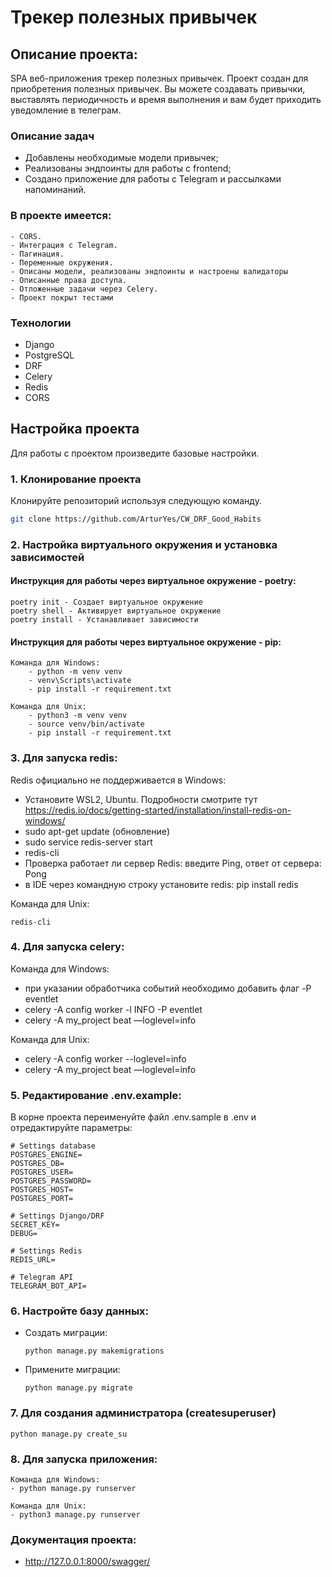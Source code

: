 # Трекер полезных привычек

## Описание проекта:

SPA веб-приложения трекер полезных привычек. Проект создан для приобретения полезных привычек. Вы можете создавать привычки, выставлять периодичность и время выполнения и вам будет приходить уведомление в телеграм.

### Описание задач
- Добавлены необходимые модели привычек;
- Реализованы эндпоинты для работы с frontend;
- Создано приложение для работы с Telegram и рассылками напоминаний.

### В проекте имеется:
    - CORS.
    - Интеграция с Telegram.
    - Пагинация.
    - Переменные окружения.
    - Описаны модели, реализованы эндпоинты и настроены валидаторы
    - Описанные права доступа.
    - Отложенные задачи через Celery.
    - Проект покрыт тестами

### Технологии
- Django
- PostgreSQL
- DRF
- Celery
- Redis
- CORS


## Настройка проекта
Для работы с проектом произведите базовые настройки.

### 1. Клонирование проекта
Клонируйте репозиторий используя следующую команду.
  ```sh
  git clone https://github.com/ArturYes/CW_DRF_Good_Habits
  ```

### 2. Настройка виртуального окружения и установка зависимостей

#### Инструкция для работы через виртуальное окружение - poetry: 
```text
poetry init - Создает виртуальное окружение
poetry shell - Активирует виртуальное окружение
poetry install - Устанавливает зависимости
```

#### Инструкция для работы через виртуальное окружение - pip:
```text
Команда для Windows:
    - python -m venv venv
    - venv\Scripts\activate
    - pip install -r requirement.txt

Команда для Unix:
    - python3 -m venv venv
    - source venv/bin/activate 
    - pip install -r requirement.txt
```

### 3. Для запуска redis:
Redis официально не поддерживается в Windows: 
- Установите WSL2, Ubuntu. Подробности смотрите тут https://redis.io/docs/getting-started/installation/install-redis-on-windows/
- sudo apt-get update (обновление)
- sudo service redis-server start
- redis-cli
- Проверка работает ли сервер Redis: введите Ping, ответ от сервера: Pong
- в IDE через командную строку установите redis: pip install redis

Команда для Unix:
```text
redis-cli
```


### 4. Для запуска celery:
Команда для Windows:
- при указании обработчика событий необходимо добавить флаг -P eventlet
- celery -A config worker -l INFO -P eventlet
- celery -A my_project beat —loglevel=info

Команда для Unix:
- celery -A config worker --loglevel=info
- celery -A my_project beat —loglevel=info

### 5. Редактирование .env.example:
В корне проекта переименуйте файл .env.sample в .env и отредактируйте параметры:
```text
# Settings database
POSTGRES_ENGINE=
POSTGRES_DB=
POSTGRES_USER=
POSTGRES_PASSWORD=
POSTGRES_HOST=
POSTGRES_PORT=

# Settings Django/DRF
SECRET_KEY=
DEBUG=

# Settings Redis
REDIS_URL=

# Telegram API
TELEGRAM_BOT_API=
```

### 6. Настройте базу данных:
- Создать миграции:
  ```text
  python manage.py makemigrations
  ```

- Примените миграции:
  ```text
  python manage.py migrate
  ```

### 7. Для создания администратора (createsuperuser)
```text
python manage.py create_su
```

### 8. Для запуска приложения:
```
Команда для Windows:
- python manage.py runserver

Команда для Unix:
- python3 manage.py runserver
```

### Документация проекта:
- http://127.0.0.1:8000/swagger/
